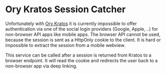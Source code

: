 # Ory Kratos Session Catcher

Unfortunately with [Ory Kratos](https://www.ory.sh/kratos/) it is currently impossible to offer authentication via one of the social login providers (Google, Apple, ..) for non-browser API apps like mobile apps. The browser API cannot be used, because the session is sent as a HttpOnly cookie to the client. It is hard or impossible to extract the session from a mobile webview.

This service can be called after a session is returned from Kratos to a browser endpoint. It will read the cookie and redirects the user back to a non-browser app via deep linking.